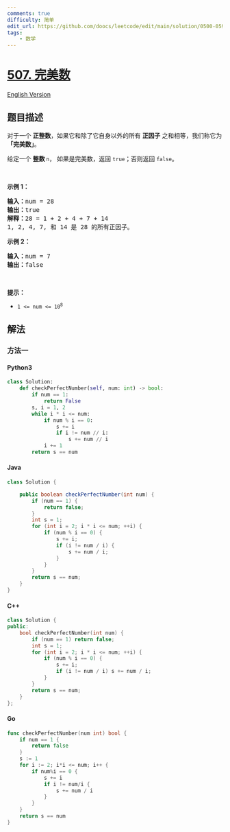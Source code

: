 ```yaml
---
comments: true
difficulty: 简单
edit_url: https://github.com/doocs/leetcode/edit/main/solution/0500-0599/0507.Perfect%20Number/README.md
tags:
    - 数学
---
```


<!-- problem:start -->

# [507. 完美数](https://leetcode.cn/problems/perfect-number)

[English Version](/solution/0500-0599/0507.Perfect%20Number/README_EN.md)

## 题目描述

<!-- description:start -->

<p>对于一个&nbsp;<strong>正整数</strong>，如果它和除了它自身以外的所有 <strong>正因子</strong> 之和相等，我们称它为 <strong>「完美数」</strong>。</p>

<p>给定一个&nbsp;<strong>整数&nbsp;</strong><code>n</code>，&nbsp;如果是完美数，返回 <code>true</code>；否则返回 <code>false</code>。</p>

<p>&nbsp;</p>

<p><strong>示例 1：</strong></p>

<pre>
<strong>输入：</strong>num = 28
<strong>输出：</strong>true
<strong>解释：</strong>28 = 1 + 2 + 4 + 7 + 14
1, 2, 4, 7, 和 14 是 28 的所有正因子。</pre>

<p><strong>示例 2：</strong></p>

<pre>
<strong>输入：</strong>num = 7
<strong>输出：</strong>false
</pre>

<p>&nbsp;</p>

<p><strong>提示：</strong></p>

<ul>
	<li><code>1 &lt;= num &lt;= 10<sup>8</sup></code></li>
</ul>

<!-- description:end -->

## 解法

<!-- solution:start -->

### 方法一

<!-- tabs:start -->

#### Python3

```python
class Solution:
    def checkPerfectNumber(self, num: int) -> bool:
        if num == 1:
            return False
        s, i = 1, 2
        while i * i <= num:
            if num % i == 0:
                s += i
                if i != num // i:
                    s += num // i
            i += 1
        return s == num
```

#### Java

```java
class Solution {

    public boolean checkPerfectNumber(int num) {
        if (num == 1) {
            return false;
        }
        int s = 1;
        for (int i = 2; i * i <= num; ++i) {
            if (num % i == 0) {
                s += i;
                if (i != num / i) {
                    s += num / i;
                }
            }
        }
        return s == num;
    }
}
```

#### C++

```cpp
class Solution {
public:
    bool checkPerfectNumber(int num) {
        if (num == 1) return false;
        int s = 1;
        for (int i = 2; i * i <= num; ++i) {
            if (num % i == 0) {
                s += i;
                if (i != num / i) s += num / i;
            }
        }
        return s == num;
    }
};
```

#### Go

```go
func checkPerfectNumber(num int) bool {
	if num == 1 {
		return false
	}
	s := 1
	for i := 2; i*i <= num; i++ {
		if num%i == 0 {
			s += i
			if i != num/i {
				s += num / i
			}
		}
	}
	return s == num
}
```

<!-- tabs:end -->

<!-- solution:end -->

<!-- problem:end -->
